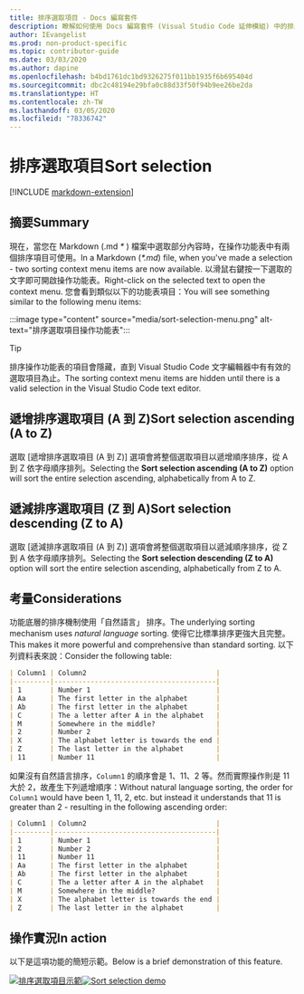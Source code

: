 ```yaml
---
title: 排序選取項目 - Docs 編寫套件
description: 瞭解如何使用 Docs 編寫套件 (Visual Studio Code 延伸模組) 中的排序選取項目功能。
author: IEvangelist
ms.prod: non-product-specific
ms.topic: contributor-guide
ms.date: 03/03/2020
ms.author: dapine
ms.openlocfilehash: b4bd1761dc1bd9326275f011bb1935f6b695404d
ms.sourcegitcommit: dbc2c48194e29bfa0c88d33f50f94b9ee26be2da
ms.translationtype: HT
ms.contentlocale: zh-TW
ms.lasthandoff: 03/05/2020
ms.locfileid: "78336742"
---
```

# <a name="sort-selection"></a><span data-ttu-id="c281c-103">排序選取項目</span><span class="sxs-lookup"><span data-stu-id="c281c-103">Sort selection</span></span>

[!INCLUDE [markdown-extension](includes/markdown-extension.md)]

## <a name="summary"></a><span data-ttu-id="c281c-104">摘要</span><span class="sxs-lookup"><span data-stu-id="c281c-104">Summary</span></span>

<span data-ttu-id="c281c-105">現在，當您在 Markdown (.md *\** ) 檔案中選取部分內容時，在操作功能表中有兩個排序項目可使用。</span><span class="sxs-lookup"><span data-stu-id="c281c-105">In a Markdown (*\*.md*) file, when you've made a selection - two sorting context menu items are now available.</span></span> <span data-ttu-id="c281c-106">以滑鼠右鍵按一下選取的文字即可開啟操作功能表。</span><span class="sxs-lookup"><span data-stu-id="c281c-106">Right-click on the selected text to open the context menu.</span></span> <span data-ttu-id="c281c-107">您會看到類似以下的功能表項目：</span><span class="sxs-lookup"><span data-stu-id="c281c-107">You will see something similar to the following menu items:</span></span>

:::image type="content" source="media/sort-selection-menu.png" alt-text="排序選取項目操作功能表":::

> [!TIP]
> <span data-ttu-id="c281c-109">排序操作功能表的項目會隱藏，直到 Visual Studio Code 文字編輯器中有有效的選取項目為止。</span><span class="sxs-lookup"><span data-stu-id="c281c-109">The sorting context menu items are hidden until there is a valid selection in the Visual Studio Code text editor.</span></span>

## <a name="sort-selection-ascending-a-to-z"></a><span data-ttu-id="c281c-110">遞增排序選取項目 (A 到 Z)</span><span class="sxs-lookup"><span data-stu-id="c281c-110">Sort selection ascending (A to Z)</span></span>

<span data-ttu-id="c281c-111">選取 [遞增排序選取項目 (A 到 Z)]  選項會將整個選取項目以遞增順序排序，從 A 到 Z 依字母順序排列。</span><span class="sxs-lookup"><span data-stu-id="c281c-111">Selecting the **Sort selection ascending (A to Z)** option will sort the entire selection ascending, alphabetically from A to Z.</span></span>

## <a name="sort-selection-descending-z-to-a"></a><span data-ttu-id="c281c-112">遞減排序選取項目 (Z 到 A)</span><span class="sxs-lookup"><span data-stu-id="c281c-112">Sort selection descending (Z to A)</span></span>

<span data-ttu-id="c281c-113">選取 [遞減排序選取項目 (A 到 Z)]  選項會將整個選取項目以遞減順序排序，從 Z 到 A 依字母順序排列。</span><span class="sxs-lookup"><span data-stu-id="c281c-113">Selecting the **Sort selection descending (Z to A)** option will sort the entire selection ascending, alphabetically from Z to A.</span></span>

## <a name="considerations"></a><span data-ttu-id="c281c-114">考量</span><span class="sxs-lookup"><span data-stu-id="c281c-114">Considerations</span></span>

<span data-ttu-id="c281c-115">功能底層的排序機制使用「自然語言」  排序。</span><span class="sxs-lookup"><span data-stu-id="c281c-115">The underlying sorting mechanism uses *natural language* sorting.</span></span> <span data-ttu-id="c281c-116">使得它比標準排序更強大且完整。</span><span class="sxs-lookup"><span data-stu-id="c281c-116">This makes it more powerful and comprehensive than standard sorting.</span></span> <span data-ttu-id="c281c-117">以下列資料表來說：</span><span class="sxs-lookup"><span data-stu-id="c281c-117">Consider the following table:</span></span>

```markdown
| Column1 | Column2                                |
|---------|----------------------------------------|
| 1       | Number 1                               |
| Aa      | The first letter in the alphabet       |
| Ab      | The first letter in the alphabet       |
| C       | The a letter after A in the alphabet   |
| M       | Somewhere in the middle?               |
| 2       | Number 2                               |
| X       | The alphabet letter is towards the end |
| Z       | The last letter in the alphabet        |
| 11      | Number 11                              |
```

<span data-ttu-id="c281c-118">如果沒有自然語言排序，`Column1` 的順序會是 1、11、2 等。然而實際操作則是 11 大於 2，故產生下列遞增順序：</span><span class="sxs-lookup"><span data-stu-id="c281c-118">Without natural language sorting, the order for `Column1` would have been 1, 11, 2, etc. but instead it understands that 11 is greater than 2 - resulting in the following ascending order:</span></span>

```markdown
| Column1 | Column2                                |
|---------|----------------------------------------|
| 1       | Number 1                               |
| 2       | Number 2                               |
| 11      | Number 11                              |
| Aa      | The first letter in the alphabet       |
| Ab      | The first letter in the alphabet       |
| C       | The a letter after A in the alphabet   |
| M       | Somewhere in the middle?               |
| X       | The alphabet letter is towards the end |
| Z       | The last letter in the alphabet        |
```

## <a name="in-action"></a><span data-ttu-id="c281c-119">操作實況</span><span class="sxs-lookup"><span data-stu-id="c281c-119">In action</span></span>

<span data-ttu-id="c281c-120">以下是這項功能的簡短示範。</span><span class="sxs-lookup"><span data-stu-id="c281c-120">Below is a brief demonstration of this feature.</span></span>

<span data-ttu-id="c281c-121">[![排序選取項目示範](media/sort-selection.gif)](media/sort-selection.gif#lightbox)</span><span class="sxs-lookup"><span data-stu-id="c281c-121">[![Sort selection demo](media/sort-selection.gif)](media/sort-selection.gif#lightbox)</span></span>
